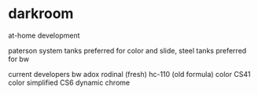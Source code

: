 # darkroom
at-home development

paterson system tanks preferred for color and slide, steel tanks preferred for bw

current developers
bw
adox rodinal (fresh)
hc-110 (old formula)
color
CS41 color simplified
CS6 dynamic chrome
